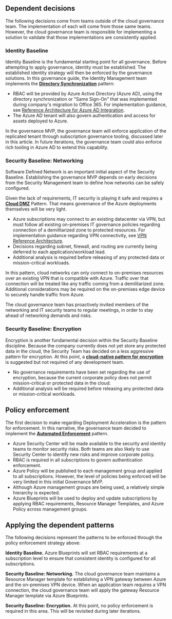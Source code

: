 <!-- TEMPLATE FILE - DO NOT ADD METADATA -->
<!-- markdownlint-disable MD002 MD041 -->

## Dependent decisions

The following decisions come from teams outside of the cloud governance team. The implementation of each will come from those same teams. However, the cloud governance team is responsible for implementing a solution to validate that those implementations are consistently applied.

### Identity Baseline

Identity Baseline is the fundamental starting point for all governance. Before attempting to apply governance, identity must be established. The established identity strategy will then be enforced by the governance solutions.
In this governance guide, the Identity Management team implements the **[Directory Synchronization](~/decision-guides/identity/index.md#directory-synchronization)** pattern:

- RBAC will be provided by Azure Active Directory (Azure AD), using the directory synchronization or "Same Sign-On" that was implemented during company's migration to Office 365. For implementation guidance, see [Reference Architecture for Azure AD Integration](https://docs.microsoft.com/azure/architecture/reference-architectures/identity/azure-ad).
- The Azure AD tenant will also govern authentication and access for assets deployed to Azure.

In the governance MVP, the governance team will enforce application of the replicated tenant through subscription governance tooling, discussed later in this article. In future iterations, the governance team could also enforce rich tooling in Azure AD to extend this capability.

### Security Baseline: Networking

Software Defined Network is an important initial aspect of the Security Baseline. Establishing the governance MVP depends on early decisions from the Security Management team to define how networks can be safely configured.

Given the lack of requirements, IT security is playing it safe and requires a **[Cloud DMZ](~/decision-guides/software-defined-network/cloud-dmz.md)** Pattern. That means governance of the Azure deployments themselves will be very light.

- Azure subscriptions may connect to an existing datacenter via VPN, but must follow all existing on-premises IT governance policies regarding connection of a demilitarized zone to protected resources. For implementation guidance regarding VPN connectivity, see [VPN Reference Architecture](https://docs.microsoft.com/azure/architecture/reference-architectures/hybrid-networking/vpn).
- Decisions regarding subnet, firewall, and routing are currently being deferred to each application/workload lead.
- Additional analysis is required before releasing of any protected data or mission-critical workloads.

In this pattern, cloud networks can only connect to on-premises resources over an existing VPN that is compatible with Azure. Traffic over that connection will be treated like any traffic coming from a demilitarized zone. Additional considerations may be required on the on-premises edge device to securely handle traffic from Azure.

The cloud governance team has proactively invited members of the networking and IT security teams to regular meetings, in order to stay ahead of networking demands and risks.

### Security Baseline: Encryption

Encryption is another fundamental decision within the Security Baseline discipline. Because the company currently does not yet store any protected data in the cloud, the Security Team has decided on a less aggressive pattern for encryption.
At this point, a **[cloud-native pattern for encryption](~/decision-guides/encryption/index.md#key-management)** is suggested but not required of any development team.

- No governance requirements have been set regarding the use of encryption, because the current corporate policy does not permit mission-critical or protected data in the cloud.
- Additional analysis will be required before releasing any protected data or mission-critical workloads.

## Policy enforcement

The first decision to make regarding Deployment Acceleration is the pattern for enforcement. In this narrative, the governance team decided to implement the **[Automated Enforcement](~/decision-guides/policy-enforcement/index.md#automated-enforcement)** pattern.

- Azure Security Center will be made available to the security and identity teams to monitor security risks. Both teams are also likely to use Security Center to identify new risks and improve corporate policy.
- RBAC is required in all subscriptions to govern authentication enforcement.
- Azure Policy will be published to each management group and applied to all subscriptions. However, the level of policies being enforced will be very limited in this initial Governance MVP.
- Although Azure management groups are being used, a relatively simple hierarchy is expected.
- Azure Blueprints will be used to deploy and update subscriptions by applying RBAC requirements, Resource Manager Templates, and Azure Policy across management groups.

## Applying the dependent patterns

The following decisions represent the patterns to be enforced through the policy enforcement strategy above:

**Identity Baseline.** Azure Blueprints will set RBAC requirements at a subscription level to ensure that consistent identity is configured for all subscriptions.

**Security Baseline: Networking.** The cloud governance team maintains a Resource Manager template for establishing a VPN gateway between Azure and the on-premises VPN device. When an application team requires a VPN connection, the cloud governance team will apply the gateway Resource Manager template via Azure Blueprints.

**Security Baseline: Encryption.** At this point, no policy enforcement is required in this area. This will be revisited during later iterations.

